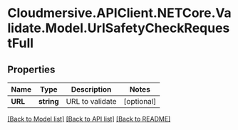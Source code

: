 # Cloudmersive.APIClient.NETCore.Validate.Model.UrlSafetyCheckRequestFull
## Properties

Name | Type | Description | Notes
------------ | ------------- | ------------- | -------------
**URL** | **string** | URL to validate | [optional] 

[[Back to Model list]](../README.md#documentation-for-models) [[Back to API list]](../README.md#documentation-for-api-endpoints) [[Back to README]](../README.md)

